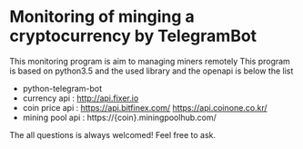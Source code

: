 # Monitoring of minging a cryptocurrency by TelegramBot
This monitoring program is aim to managing miners remotely
This program is based on python3.5 and the used library and the openapi is below the list
- python-telegram-bot
- currency api : http://api.fixer.io
- coin price api :
    https://api.bitfinex.com/
    https://api.coinone.co.kr/
- mining pool api : https://{coin}.miningpoolhub.com/

The all questions is always welcomed!
Feel free to ask.

